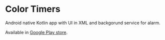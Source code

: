 # Color Timers
Android native Kotlin app with UI in XML and backgorund service for alarm.

Available in <a href="https://play.google.com/store/apps/details?id=com.karkoszka.cookingtime&hl=cs">Google Play store</a>.
